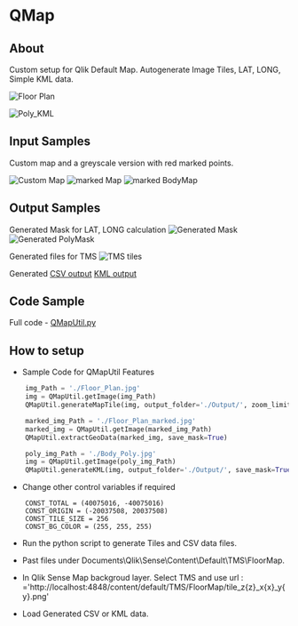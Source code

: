 # QMap
## About
Custom setup for Qlik Default Map.
Autogenerate Image Tiles, LAT, LONG, Simple KML data.

![Floor Plan](doc/FloorPlan/FloorPlan.gif)

![Poly_KML](doc/FloorPlan/Generate_KML_from_Image.gif)

## Input Samples
Custom map and a greyscale version with red marked points. 

![Custom Map](doc/FloorPlan/FloorPlan.jpg)
![marked Map](doc/FloorPlan/FloorPlan_marked.jpg)
![marked BodyMap](/Body_Poly.jpg)
## Output Samples

Generated Mask for LAT, LONG calculation
![Generated Mask](doc/FloorPlan/GeneratedMask.png)
![Generated PolyMask](GeneratedMask_Poly.png) 


Generated files for TMS
![TMS tiles](doc/FloorPlan/GeneratedTiles.gif)

Generated
[CSV output](output.csv)
[KML output](output.kml)

## Code Sample

Full code - [QMapUtil.py](QMapUtil.py)

## How to setup

* Sample Code for QMapUtil Features 

```python
    img_Path = './Floor_Plan.jpg'
    img = QMapUtil.getImage(img_Path)
    QMapUtil.generateMapTile(img, output_folder='./Output/', zoom_limit=4)

    marked_img_Path = './Floor_Plan_marked.jpg'
    marked_img = QMapUtil.getImage(marked_img_Path)
    QMapUtil.extractGeoData(marked_img, save_mask=True)

    poly_img_Path = './Body_Poly.jpg'
    img = QMapUtil.getImage(poly_img_Path)
    QMapUtil.generateKML(img, output_folder='./Output/', save_mask=True)
```
* Change other control variables if required
```
    CONST_TOTAL = (40075016, -40075016)
    CONST_ORIGIN = (-20037508, 20037508)
    CONST_TILE_SIZE = 256
    CONST_BG_COLOR = (255, 255, 255)
```

* Run the python script to generate Tiles and CSV data files.

* Past files under Documents\Qlik\Sense\Content\Default\TMS\FloorMap.

* In Qlik Sense Map backgroud layer. Select TMS and use url : ='http://localhost:4848/content/default/TMS/FloorMap/tile_z{z}_x{x}_y{y}.png'

* Load Generated CSV or KML data.




